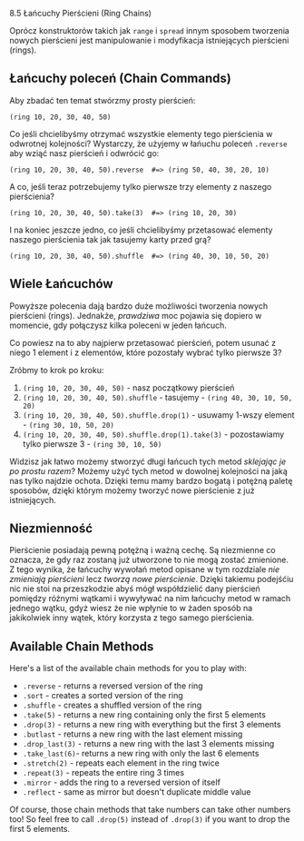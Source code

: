 8.5 Łańcuchy Pierścieni (Ring Chains)

Oprócz konstruktorów takich jak `range` i `spread` innym sposobem 
tworzenia nowych pierścieni jest manipulowanie i modyfikacja istniejących 
pierścieni (rings).

## Łańcuchy poleceń (Chain Commands)

Aby zbadać ten temat stwórzmy prosty pierścień: 

```
(ring 10, 20, 30, 40, 50)
```

Co jeśli chcielibyśmy otrzymać wszystkie elementy tego pierścienia 
w odwrotnej kolejności? Wystarczy, że użyjemy w łańuchu poleceń 
`.reverse` aby wziąć nasz pierścień i odwrócić go:

```
(ring 10, 20, 30, 40, 50).reverse  #=> (ring 50, 40, 30, 20, 10)
```

A co, jeśli teraz potrzebujemy tylko pierwsze trzy elementy 
z naszego pierścienia?

```
(ring 10, 20, 30, 40, 50).take(3)  #=> (ring 10, 20, 30)
```

I na koniec jeszcze jedno, co jeśli chcielibyśmy przetasować 
elementy naszego pierścienia tak jak tasujemy karty przed grą?

```
(ring 10, 20, 30, 40, 50).shuffle  #=> (ring 40, 30, 10, 50, 20)
```

## Wiele Łańcuchów

Powyższe polecenia dają bardzo duże możliwości tworzenia nowych pierścieni (rings). 
Jednakże, *prawdziwa* moc pojawia się dopiero w momencie, gdy połączysz kilka 
poleceni w jeden łańcuch.

Co powiesz na to aby najpierw przetasować pierścień, potem usunać z niego 
1 element i z elementów, które pozostały wybrać tylko pierwsze 3?

Zróbmy to krok po kroku: 

1. `(ring 10, 20, 30, 40, 50)` - nasz początkowy pierścień
2. `(ring 10, 20, 30, 40, 50).shuffle` - tasujemy - `(ring 40, 30, 10, 50, 20)`
3. `(ring 10, 20, 30, 40, 50).shuffle.drop(1)` - usuwamy 1-wszy element - `(ring 30, 10, 50, 20)`
4. `(ring 10, 20, 30, 40, 50).shuffle.drop(1).take(3)` - pozostawiamy tylko pierwsze 3 - `(ring 30, 10, 50)`

Widzisz jak łatwo możemy stworzyć długi łańcuch tych metod  *sklejając 
je po prostu razem*? Możemy użyć tych metod w dowolnej kolejności 
na jaką nas tylko najdzie ochota. Dzięki temu mamy bardzo bogatą 
i potężną paletę sposobów, dzięki którym możemy tworzyć nowe pierścienie 
z już istniejących.

## Niezmienność

Pierścienie posiadają pewną potężną i ważną cechę. Są niezmienne co 
oznacza, że gdy raz zostaną już utworzone to nie mogą zostać zmienione. 
Z tego wynika, że łańcuchy wywołań metod opisane w tym rozdziale 
*nie zmieniają pierścieni* lecz *tworzą nowe pierścienie*. Dzięki takiemu 
podejśćiu nic nie stoi na przeszkodzie abyś mógł współdzielić dany 
pierścień pomiędzy różnymi wątkami i wywyływać na nim łańcuchy metod 
w ramach jednego wątku, gdyż wiesz że nie wpłynie to w żaden sposób 
na jakikolwiek inny wątek, który korzysta z tego samego pierścienia.

## Available Chain Methods

Here's a list of the available chain methods for you to play with:

* `.reverse` - returns a reversed version of the ring
* `.sort`    - creates a sorted version of the ring
* `.shuffle` - creates a shuffled version of the ring
* `.take(5)` - returns a new ring containing only the first 5 elements
* `.drop(3)` - returns a new ring with everything but the first 3 elements
* `.butlast` - returns a new ring with the last element missing
* `.drop_last(3)` - returns a new ring with the last 3 elements missing
* `.take_last(6)`- returns a new ring with only the last 6 elements
* `.stretch(2)` - repeats each element in the ring twice
* `.repeat(3)` - repeats the entire ring 3 times
* `.mirror` - adds the ring to a reversed version of itself
* `.reflect` - same as mirror but doesn't duplicate middle value

Of course, those chain methods that take numbers can take other numbers
too! So feel free to call `.drop(5)` instead of `.drop(3)` if you want
to drop the first 5 elements.

